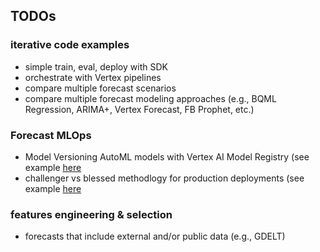 ## TODOs

### iterative code examples
* simple train, eval, deploy with SDK
* orchestrate with Vertex pipelines
* compare multiple forecast scenarios
* compare multiple forecast modeling approaches (e.g., BQML Regression, ARIMA+, Vertex Forecast, FB Prophet, etc.)

### Forecast MLOps
* Model Versioning AutoML models with Vertex AI Model Registry (see example [here](https://github.com/GoogleCloudPlatform/vertex-ai-samples/blob/main/notebooks/community/model_registry/vertex_ai_model_registry_automl_model_versioning.ipynb)
* challenger vs blessed methodlogy for production deployments (see example [here](https://github.com/GoogleCloudPlatform/vertex-ai-samples/blob/main/notebooks/official/pipelines/challenger_vs_blessed_deployment_method.ipynb)

### features engineering & selection
* forecasts that include external and/or public data (e.g., GDELT)